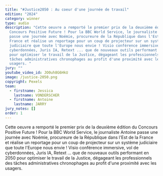 ```yaml
---
title: "#Justice2050 : Au coeur d'une journée de travail"
edition: "2024"
category: winner
type: audio
description: "Cette oeuvre a remporté le premier prix de la deuxième édition du
  Concours Positive Future ! Pour la BBC World Service, le journaliste Antoine
  passe une journée avec Noémie, procureure de la République dans l'Est de la
  France et réalise un reportage pour un coup de projecteur sur un système
  judiciaire que toute l'Europe nous envie ! Visio conférence immersive, vol de
  cyberdonnées, Juris IA, Retext ... que de nouveaux outils performant en 2050
  pour optimiser le travail de la Justice, dégageant les professionnels des
  tâches administratives chronophages au profit d'une proximité avec les
  usagers. "
jury: ""
youtube_video_id: JO0uh8G6HkU
image: /justice-2050.png
copyright: Pexels
team:
  - firstname: Jessica
    lastname: VONDERSCHER
  - firstname: Antoine
    lastname: JARRY
jury_notes: []
order: 1
---
```

Cette oeuvre a remporté le premier prix de la deuxième édition du Concours Positive Future ! Pour la BBC World Service, le journaliste Antoine passe une journée avec Noémie, procureure de la République dans l'Est de la France et réalise un reportage pour un coup de projecteur sur un système judiciaire que toute l'Europe nous <!--more-->envie ! Visio conférence immersive, vol de cyberdonnées, Juris IA, Retext ... que de nouveaux outils performant en 2050 pour optimiser le travail de la Justice, dégageant les professionnels des tâches administratives chronophages au profit d'une proximité avec les usagers.
